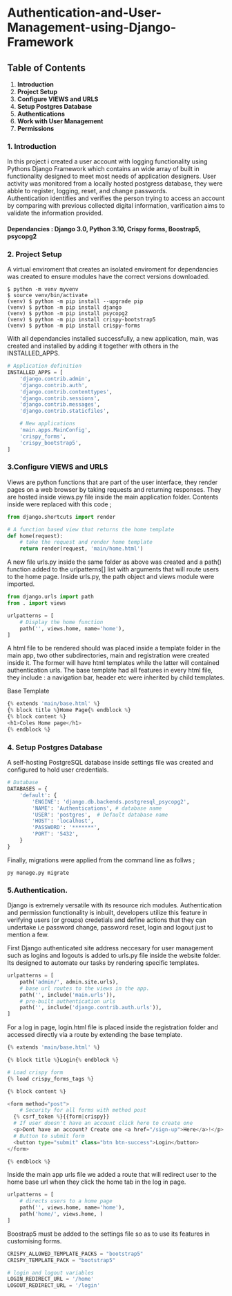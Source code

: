 # **Authentication-and-User-Management-using-Django-Framework**
 

## **Table of Contents**
1. **Introduction**
2. **Project Setup**
3. **Configure VIEWS and URLS**
4. **Setup Postgres Database**
5. **Authentications**
6. **Work with User Management**
7. **Permissions**

### 1. Introduction
In this project i created a user account with logging functionality using Pythons Django Framework which contains an wide array of built in functionality designed to meet most needs of application designers. User activity was monitored from a locally hosted postgress database, they were abble to register, logging, reset, and change passwords.  
Authentication identifies and verifies the person trying to access an account by comparing with previous collected digital information, varification aims to validate the information provided.  

#### Dependancies : Django 3.0, Python 3.10, Crispy forms, Boostrap5, psycopg2

### 2. Project Setup
A virtual enviroment that creates an isolated enviroment for dependancies was created to ensure modules have the correct versions downloaded. 
```console
$ python -m venv myvenv
$ source venv/bin/activate
(venv) $ python -m pip install --upgrade pip
(venv) $ python -m pip install django
(venv) $ python -m pip install psycopg2
(venv) $ python -m pip install crispy-bootstrap5
(venv) $ python -m pip install crispy-forms
```

With all dependancies installed successfully, a new application, main, was created and installed by adding it together with others in the INSTALLED_APPS. 
```Python
# Application definition
INSTALLED_APPS = [
    'django.contrib.admin',
    'django.contrib.auth',
    'django.contrib.contenttypes',
    'django.contrib.sessions',
    'django.contrib.messages',
    'django.contrib.staticfiles',

    # New applications
    'main.apps.MainConfig',     
    'crispy_forms',
    'crispy_bootstrap5',
]
```

### 3.Configure VIEWS and URLS
Views are python functions that are part of the user interface, they render pages on a web browser by taking requests and returning responses. They are hosted inside views.py file inside the main application folder. Contents inside were replaced with this code ;

```Python
from django.shortcuts import render

# A function based view that returns the home template
def home(request):
    # take the request and render home template 
    return render(request, 'main/home.html')
```
A new file urls.py inside the same folder as above was created and a path() function added to the urlpatterns[] list with arguments that will route users to the home page.
Inside urls.py, the path object and views module were imported. 
```Python
from django.urls import path
from . import views

urlpatterns = [
    # Display the home function 
    path('', views.home, name='home'),
]
```
A html file to be rendered should was placed inside a template folder in the main app, two other subdirectories, main and registration were created inside it. The former will have html templates while the latter will contained authentication urls. 
The base template had all features in every html file, they include : a navigation bar, header etc were inherited by child templates. 

Base Template 
```Python
{% extends 'main/base.html' %}
{% block title %}Home Page{% endblock %} 
{% block content %}
<h1>Coles Home page</h1>
{% endblock %}
```

### 4. Setup Postgres Database
A self-hosting PostgreSQL database inside settings file was created and configured to hold user credentials. 
```Python
# Database
DATABASES = {
    'default': {
        'ENGINE': 'django.db.backends.postgresql_psycopg2',
        'NAME': 'Authentications', # database name 
        'USER': 'postgres',  # Default database name
        'HOST': 'localhost',  
        'PASSWORD': '*******',  
        'PORT': '5432',  
    }
}
```
Finally, migrations were applied from the command line as follws ;
```console
py manage.py migrate
```

### 5.Authentication.
Django is extremely versatile with its resource rich modules. Authentication and permission functionality is inbuilt, developers utilize this feature in verifying users (or groups) credetials and define actions that they can undertake i.e password change, password reset, login and logout just to mention a few.   

First Django authenticated site address neccesary for user management such as logins and logouts is added to urls.py file inside the website folder. Its designed to automate our tasks by rendering specific templates. 

```Python
urlpatterns = [
    path('admin/', admin.site.urls),
    # base url routes to the views in the app. 
    path('', include('main.urls')),
    # pre-built authentication urls
    path('', include('django.contrib.auth.urls')),
]
```

For a log in page, login.html file is placed inside the registration folder and accessed directly via a route by extending the base template. 
```Python
{% extends 'main/base.html' %} 

{% block title %}Login{% endblock %} 

# Load crispy form
{% load crispy_forms_tags %} 

{% block content %}

<form method="post">
    # Security for all forms with method post 
  {% csrf_token %}{{form|crispy}}
  # If user doesn't have an account click here to create one 
  <p>Dont have an account? Create one <a href="/sign-up">Here</a>!</p>
  # Button to submit form 
  <button type="submit" class="btn btn-success">Login</button>
</form>

{% endblock %}
```

Inside the main app urls file we added a route that will redirect user to the home base url when they click the home tab in the log in page.
```Python
urlpatterns = [
    # directs users to a home page
    path('', views.home, name='home'), 
    path('home/', views.home, )
]
```

Boostrap5 must be added to the settings file so as to use its features in customising forms.  
```Python
CRISPY_ALLOWED_TEMPLATE_PACKS = "bootstrap5"
CRISPY_TEMPLATE_PACK = "bootstrap5"

# login and logout variables
LOGIN_REDIRECT_URL = '/home'
LOGOUT_REDIRECT_URL = '/login'

```



